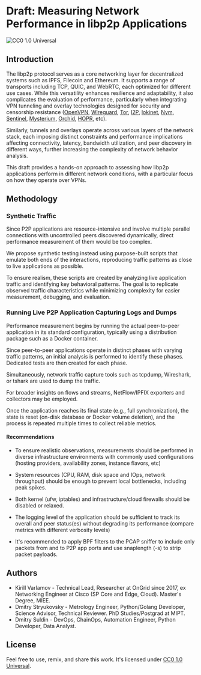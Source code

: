 # Draft: Measuring Network Performance in libp2p Applications

![CC0 1.0 Universal](https://img.shields.io/badge/license-CC0%201.0%20Universal-blue.svg)

## Introduction

The libp2p protocol serves as a core networking layer for decentralized systems such as IPFS, Filecoin and Ethereum. It supports a range of transports including TCP, QUIC, and WebRTC, each optimized for different use cases. While this versatility enhances resilience and adaptability, it also complicates the evaluation of performance, particularly when integrating VPN tunneling and overlay technologies designed for security and censorship resistance ([OpenVPN](https://github.com/OpenVPN/openvpn), [Wireguard](https://www.wireguard.com/), [Tor](https://github.com/thetorproject), [I2P](https://github.com/i2p/i2p.i2p), [lokinet](https://github.com/oxen-io/lokinet), [Nym](https://github.com/nymtech), [Sentinel](https://github.com/sentinel-official), [Mysterium](https://github.com/mysteriumnetwork/node), [Orchid](https://github.com/OrchidTechnologies/orchid), [HOPR](https://github.com/hoprnet/hoprnet), etc).

Similarly, tunnels and overlays operate across various layers of the network stack, each imposing distinct constraints and performance implications affecting connectivity, latency, bandwidth utilization, and peer discovery in different ways, further increasing the complexity of network behavior analysis.

This draft provides a hands-on approach to assessing how libp2p applications perform in different network conditions, with a particular focus on how they operate over VPNs.

## Methodology

### Synthetic Traffic

Since P2P applications are resource-intensive and involve multiple parallel connections with uncontrolled peers discovered dynamically, direct performance measurement of them would be too complex.

We propose synthetic testing instead using purpose-built scripts that emulate both ends of the interactions, reproducing traffic patterns as close to live applications as possible.

To ensure realism, these scripts are created by analyzing live application traffic and identifying key behavioral patterns. The goal is to replicate observed traffic characteristics while minimizing complexity for easier measurement, debugging, and evaluation.

### Running Live P2P Application Capturing Logs and Dumps

Performance measurement begins by running the actual peer-to-peer application in its standard configuration, typically using a distribution package such as a Docker container.

Since peer-to-peer applications operate in distinct phases with varying traffic patterns, an initial analysis is performed to identify these phases. Dedicated tests are then created for each phase.

Simultaneously, network traffic capture tools such as tcpdump, Wireshark, or tshark are used to dump the traffic.

For broader insights on flows and streams, NetFlow/IPFIX exporters and collectors may be employed.

Once the application reaches its final state (e.g., full synchronization), the state is reset (on-disk database or Docker volume deletion), and the process is repeated multiple times to collect reliable metrics.

#### Recommendations

* To ensure realistic observations, measurements should be performed in diverse infrastructure environments with commonly used configurations (hosting providers, availability zones, instance flavors, etc)

* System resources (CPU, RAM, disk space and IOps, network throughput) should be enough to prevent local bottlenecks, including peak spikes.

* Both kernel (ufw, iptables) and infrastructure/cloud firewalls should be disabled or relaxed.

* The logging level of the application should be sufficient to track its overall and peer status(es) without degrading its performance (compare metrics with different verbosity levels)

* It's recommended to apply BPF filters to the PCAP sniffer to include only packets from and to P2P app ports and use snaplength (-s) to strip packet payloads.

## Authors

* Kirill Varlamov - Technical Lead, Researcher at OnGrid since 2017, ex Networking Engineer at Cisco (SP Core and Edge, Cloud). Master's Degree, MIEE.
* Dmitry Stryukovsky - Metrology Engineer, Python/Golang Developer, Science Advisor, Technical Reviewer. PhD Studies/Postgrad at MIPT.
* Dmitry Suldin - DevOps, ChainOps, Automation Engineer, Python Developer, Data Analyst.

## License

Feel free to use, remix, and share this work. It's licensed under [CC0 1.0 Universal](https://creativecommons.org/publicdomain/zero/1.0/).